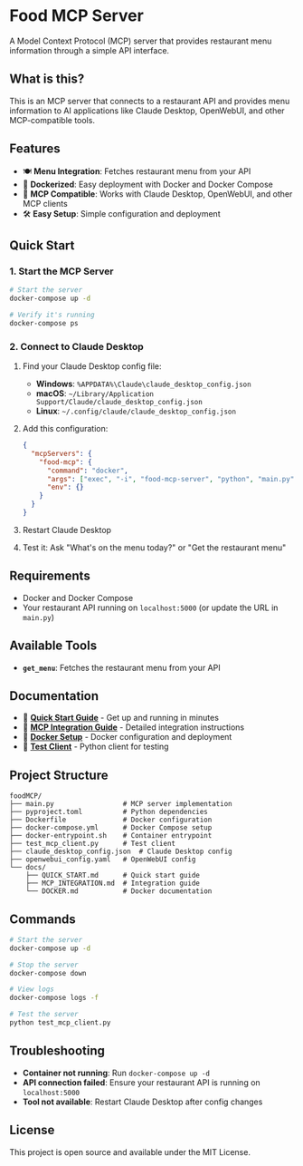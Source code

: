# Food MCP Server

A Model Context Protocol (MCP) server that provides restaurant menu information through a simple API interface.

## What is this?

This is an MCP server that connects to a restaurant API and provides menu information to AI applications like Claude Desktop, OpenWebUI, and other MCP-compatible tools.

## Features

- 🍽️ **Menu Integration**: Fetches restaurant menu from your API
- 🐳 **Dockerized**: Easy deployment with Docker and Docker Compose
- 🔌 **MCP Compatible**: Works with Claude Desktop, OpenWebUI, and other MCP clients
- 🛠️ **Easy Setup**: Simple configuration and deployment

## Quick Start

### 1. Start the MCP Server

```bash
# Start the server
docker-compose up -d

# Verify it's running
docker-compose ps
```

### 2. Connect to Claude Desktop

1. Find your Claude Desktop config file:
   - **Windows**: `%APPDATA%\Claude\claude_desktop_config.json`
   - **macOS**: `~/Library/Application Support/Claude/claude_desktop_config.json`
   - **Linux**: `~/.config/claude/claude_desktop_config.json`

2. Add this configuration:
   ```json
   {
     "mcpServers": {
       "food-mcp": {
         "command": "docker",
         "args": ["exec", "-i", "food-mcp-server", "python", "main.py"],
         "env": {}
       }
     }
   }
   ```

3. Restart Claude Desktop

4. Test it: Ask "What's on the menu today?" or "Get the restaurant menu"

## Requirements

- Docker and Docker Compose
- Your restaurant API running on `localhost:5000` (or update the URL in `main.py`)

## Available Tools

- **`get_menu`**: Fetches the restaurant menu from your API

## Documentation

- 📖 **[Quick Start Guide](QUICK_START.md)** - Get up and running in minutes
- 🔧 **[MCP Integration Guide](MCP_INTEGRATION.md)** - Detailed integration instructions
- 🐳 **[Docker Setup](DOCKER.md)** - Docker configuration and deployment
- 🧪 **[Test Client](test_mcp_client.py)** - Python client for testing

## Project Structure

```
foodMCP/
├── main.py                 # MCP server implementation
├── pyproject.toml          # Python dependencies
├── Dockerfile              # Docker configuration
├── docker-compose.yml      # Docker Compose setup
├── docker-entrypoint.sh    # Container entrypoint
├── test_mcp_client.py      # Test client
├── claude_desktop_config.json  # Claude Desktop config
├── openwebui_config.yaml   # OpenWebUI config
└── docs/
    ├── QUICK_START.md      # Quick start guide
    ├── MCP_INTEGRATION.md  # Integration guide
    └── DOCKER.md           # Docker documentation
```

## Commands

```bash
# Start the server
docker-compose up -d

# Stop the server
docker-compose down

# View logs
docker-compose logs -f

# Test the server
python test_mcp_client.py
```

## Troubleshooting

- **Container not running**: Run `docker-compose up -d`
- **API connection failed**: Ensure your restaurant API is running on `localhost:5000`
- **Tool not available**: Restart Claude Desktop after config changes

## License

This project is open source and available under the MIT License.
